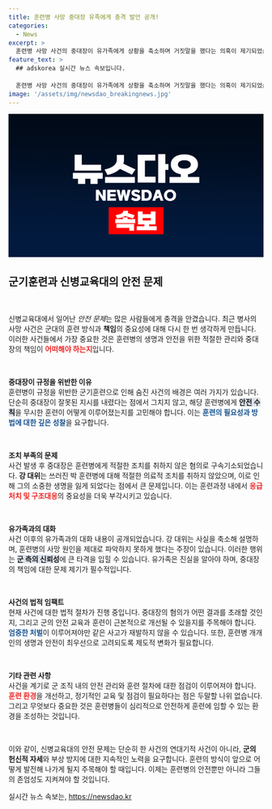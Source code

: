 ```yaml
---
title: 훈련병 사망 중대장 유족에게 충격 발언 공개!
categories:
  - News
excerpt: >
  훈련병 사망 사건의 중대장이 유가족에게 상황을 축소하며 거짓말을 했다는 의혹이 제기되었습니다. 군인권센터는 사건의 진상을 밝히기 위해 녹취록을 공개하며, 이로 인해 의료 판단에도 혼선이 생겼다고 주장합니다. 클릭해야 할 이유가 여기에 있습니다!
feature_text: >
  ## adskorea 실시간 뉴스 속보입니다.

  훈련병 사망 사건의 중대장이 유가족에게 상황을 축소하며 거짓말을 했다는 의혹이 제기되었습니다. 군인권센터는 사건의 진상을 밝히기 위해 녹취록을 공개하며, 이로 인해 의료 판단에도 혼선이 생겼다고 주장합니다. 클릭해야 할 이유가 여기에 있습니다!
image: '/assets/img/newsdao_breakingnews.jpg'
---
```


<p><img src="/assets/img/newsdao_breakingnews.jpg" alt="adskorea 속보" /></p>

<h2 data-ke-size="size26">군기훈련과 신병교육대의 안전 문제</h2>

<p data-ke-size="size16">&nbsp;</p>

<p>신병교육대에서 일어난 <em>안전 문제</em>는 많은 사람들에게 충격을 안겼습니다. 최근 병사의 사망 사건은 군대의 훈련 방식과 <b>책임</b>의 중요성에 대해 다시 한 번 생각하게 만듭니다. 이러한 사건들에서 가장 중요한 것은 훈련병의 생명과 안전을 위한 적절한 관리와 중대장의 책임이 <b><span style="color: #ee2323;">어떠해야 하는지</span></b>입니다. </p>

<p data-ke-size="size16">&nbsp;</p>

<p><b>중대장이 규정을 위반한 이유</b><br>
훈련병이 규정을 위반한 군기훈련으로 인해 숨진 사건의 배경은 여러 가지가 있습니다. 단순히 중대장이 잘못된 지시를 내렸다는 점에서 그치지 않고, 해당 훈련병에게 <b><span style="background-color: #21538527;">안전 수칙</span></b>을 무시한 훈련이 어떻게 이루어졌는지를 고민해야 합니다. 이는 <b><span style="color: #1a5490;">훈련의 필요성과 방법에 대한 깊은 성찰</span></b>을 요구합니다.</p>

<p data-ke-size="size16">&nbsp;</p>

<p><b>조치 부족의 문제</b><br>
사건 발생 후 중대장은 훈련병에게 적절한 조치를 취하지 않은 혐의로 구속기소되었습니다. <b>강 대위</b>는 쓰러진 박 훈련병에 대해 적절한 의료적 조치를 취하지 않았으며, 이로 인해 그의 소중한 생명을 잃게 되었다는 점에서 큰 문제입니다. 이는 훈련과정 내에서 <b><span style="color: #ee2323;">응급처치 및 구조대응</span></b>의 중요성을 더욱 부각시키고 있습니다.</p>

<p data-ke-size="size16">&nbsp;</p>

<p><b>유가족과의 대화</b><br>
사건 이후의 유가족과의 대화 내용이 공개되었습니다. 강 대위는 사실을 축소해 설명하며, 훈련병의 사망 원인을 제대로 파악하지 못하게 했다는 주장이 있습니다. 이러한 행위는 <b><span style="background-color: #21538527;">군 측의 신뢰성</span></b>에 큰 타격을 입힐 수 있습니다. 유가족은 진실을 알아야 하며, 중대장의 책임에 대한 문제 제기가 필수적입니다.</p>

<p data-ke-size="size16">&nbsp;</p>

<p><b>사건의 법적 임팩트</b><br>
현재 사건에 대한 법적 절차가 진행 중입니다. 중대장의 혐의가 어떤 결과를 초래할 것인지, 그리고 군의 안전 교육과 훈련이 근본적으로 개선될 수 있을지를 주목해야 합니다. <b><span style="color: #1a5490;">엄중한 처벌</span></b>이 이루어져야만 같은 사고가 재발하지 않을 수 있습니다. 또한, 훈련병 개개인의 생명과 안전이 최우선으로 고려되도록 제도적 변화가 필요합니다.</p>

<p data-ke-size="size16">&nbsp;</p>

<p><b>기타 관련 사항</b><br>
사건을 계기로 군 조직 내의 안전 관리와 훈련 절차에 대한 점검이 이루어져야 합니다. <b><span style="color: #ee2323;">훈련 환경</span></b>을 개선하고, 정기적인 교육 및 점검이 필요하다는 점은 두말할 나위 없습니다. 그리고 무엇보다 중요한 것은 훈련병들이 심리적으로 안전하게 훈련에 임할 수 있는 환경을 조성하는 것입니다.</p>

<p data-ke-size="size16">&nbsp;</p>

<p>이와 같이, 신병교육대의 안전 문제는 단순히 한 사건의 연대기적 사건이 아니라, <b>군의 헌신적 자세</b>와 부상 방지에 대한 지속적인 노력을 요구합니다. 훈련의 방식이 앞으로 어떻게 발전해 나가게 될지 주목해야 할 때입니다. 이제는 훈련병의 안전뿐만 아니라 그들의 존엄성도 지켜져야 할 것입니다.</p>
실시간 뉴스 속보는, <a href="https://newsdao.kr" rel="dofollow">https://newsdao.kr</a>


